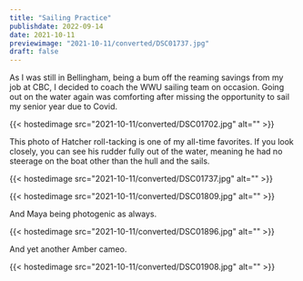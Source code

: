 ```yaml
---
title: "Sailing Practice"
publishdate: 2022-09-14
date: 2021-10-11
previewimage: "2021-10-11/converted/DSC01737.jpg"
draft: false
---
```


As I was still in Bellingham, being a bum off the reaming savings from my job at CBC, I decided to coach the WWU sailing team on occasion.  Going out on the water again was comforting after missing the opportunity to sail my senior year due to Covid.

{{< hostedimage src="2021-10-11/converted/DSC01702.jpg" alt="" >}}

This photo of Hatcher roll-tacking is one of my all-time favorites.  If you look closely, you can see his rudder fully out of the water, meaning he had no steerage on the boat other than the hull and the sails.

{{< hostedimage src="2021-10-11/converted/DSC01737.jpg" alt="" >}}

{{< hostedimage src="2021-10-11/converted/DSC01809.jpg" alt="" >}}

And Maya being photogenic as always.

{{< hostedimage src="2021-10-11/converted/DSC01896.jpg" alt="" >}}

And yet another Amber cameo.

{{< hostedimage src="2021-10-11/converted/DSC01908.jpg" alt="" >}}

